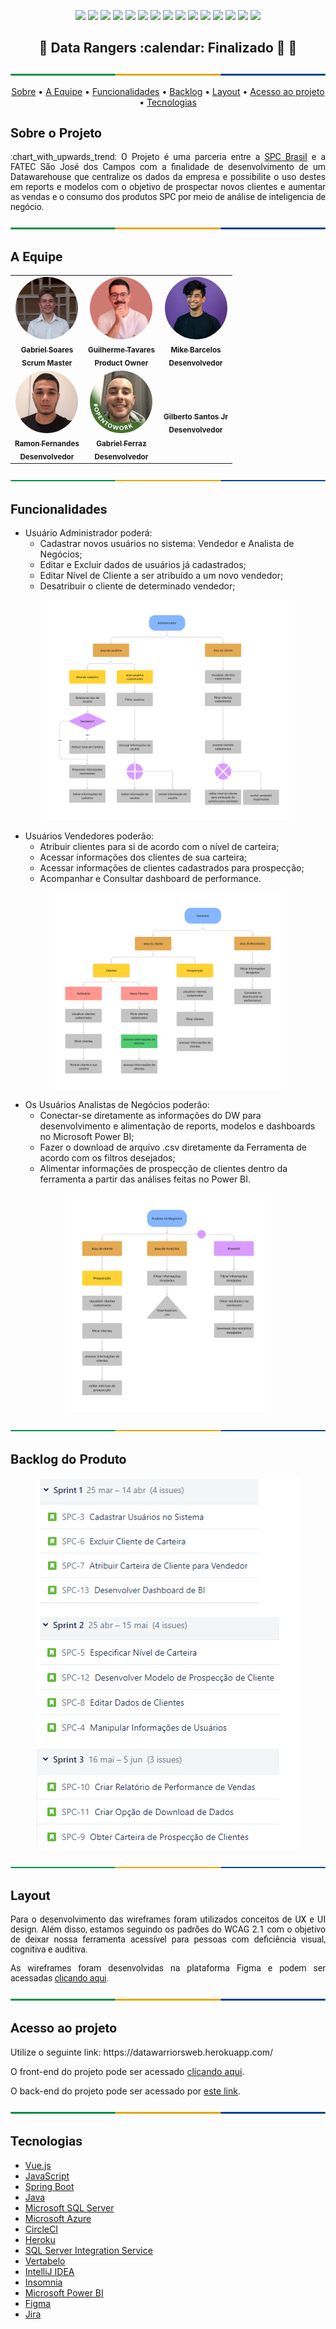 <html>
  <body>
     <p align="center"> <img src="https://img.shields.io/badge/Vue.js-35495E?style=for-the-badge&logo=vuedotjs&logoColor=4FC08D"> <img src="https://img.shields.io/badge/JavaScript-F7DF1E?style=for-the-badge&logo=javascript&logoColor=black">  <img src="https://img.shields.io/badge/HTML5-E34F26?style=for-the-badge&logo=html5&logoColor=white"> <img src= "https://img.shields.io/badge/CSS3-1572B6?style=for-the-badge&logo=css3&logoColor=white">  <img src="https://img.shields.io/badge/Spring-6DB33F?style=for-the-badge&logo=spring&logoColor=white">  <img src="https://img.shields.io/badge/Java-ED8B00?style=for-the-badge&logo=java&logoColor=white"> <img src="https://img.shields.io/badge/Microsoft%20SQL%20Server-CC2927?style=for-the-badge&logo=microsoft%20sql%20server&logoColor=white"> <img src="https://img.shields.io/badge/microsoft%20azure-0089D6?style=for-the-badge&logo=microsoft-azure&logoColor=white">  <img src="https://img.shields.io/badge/circleci-343434?style=for-the-badge&logo=circleci&logoColor=white">  <img src="https://img.shields.io/badge/Heroku-430098?style=for-the-badge&logo=heroku&logoColor=white">  <img src="https://img.shields.io/badge/Vertabelo-0678BE?style=for-the-badge&logo=Vertabelo&logoColor=white">  <img src="https://img.shields.io/badge/IntelliJ_IDEA-000000.svg?style=for-the-badge&logo=intellij-idea&logoColor=white">  <img src="https://img.shields.io/badge/Insomnia-5849be?style=for-the-badge&logo=Insomnia&logoColor=white">  <img src="https://img.shields.io/badge/PowerBI-F2C811?style=for-the-badge&logo=Power%20BI&logoColor=white"> <img src="https://img.shields.io/badge/Figma-F24E1E?style=for-the-badge&logo=figma&logoColor=white">  </p>
    
   
  <h2 align="center"> 🚧 Data Rangers :calendar:  Finalizado 🚀 🚧 </h2>
  
  <p align="center"> <img src="https://github.com/guiftavares/Registro-de-Livros/blob/main/Group%2040linha.png"></p>
    
 <p align="center">
 <a href="#-sobre-o-projeto">Sobre</a> •
 <a href="#-a-equipe">A Equipe</a> •
 <a href="#-funcionalidades">Funcionalidades</a> •
 <a href="#-backlog-do-produto">Backlog</a> •
 <a href="#-layout">Layout</a> • 
 <a href="#-acesso-ao-projeto">Acesso ao projeto</a> • 
 <a href="#-tecnologias">Tecnologias</a>
 </p>
 
 <h2 style="font-family:roboto;"> Sobre o Projeto</h2>
 <p align="justify" style="font-family:roboto;"> :chart_with_upwards_trend: O Projeto é uma parceria entre a <a href="https://www.spcbrasil.org.br/">SPC Brasil</a> e a FATEC São José dos Campos com a finalidade de desenvolvimento de um Datawarehouse que centralize os dados da empresa e possibilite o uso destes em reports e modelos com o objetivo de prospectar novos clientes e aumentar as vendas e o consumo dos produtos SPC por meio de análise de inteligencia de negócio.</p>
 
 <p align="center"> <img src="https://github.com/guiftavares/Registro-de-Livros/blob/main/Group%2040linha.png"></p>
 
 <h2 style="font-family:roboto;"> A Equipe</h2>
  <table align="center">
  <tr>
    <td align="center"><a href="https://www.linkedin.com/in/gabrielsoaresgoncalves/"><img style="border-radius: 50%;" src="https://github.com/GabrielSG20/API4Sem2021/blob/documentation/images/GabrielSoares.jfif" width="100px;" alt=""/><br /><sub><b>Gabriel Soares</b></sub></a><br/><sub><b>Scrum Master</b></sub></td>
     <td align="center"><a href="https://www.linkedin.com/in/guilhermeftavares/"><img style="border-radius: 50%;" src="https://github.com/GabrielSG20/API4Sem2021/blob/documentation/images/GuilhermeTavares.png" width="100px;" alt=""/><br/><sub><b>Guilherme Tavares</b></sub></a><br/><sub><b>Product Owner</b></sub></td>
    <td align="center"><a href="https://www.linkedin.com/in/mike-barcelos-b4648016a/"><img style="border-radius: 50%;" src="https://github.com/GabrielSG20/API4Sem2021/blob/documentation/images/MikeBarcelos.jfif" width="100px;" alt=""/><br /><sub><b>Mike Barcelos</b></sub></a><br/><sub><b>Desenvolvedor</b></sub></td>    
  </tr>
  <tr>
    <td align="center"><a href="https://www.linkedin.com/in/ramon-fernandes-19244a1ab/"><img style="border-radius: 50%;" src="https://github.com/GabrielSG20/API4Sem2021/blob/documentation/images/RamonFernandes.jfif" width="100px;" alt=""/><br /><sub><b>Ramon Fernandes</b></sub></a><br/><sub><b>Desenvolvedor</b></sub></td>
    <td align="center"><a href="https://www.linkedin.com/in/gabriel-henrique-de-souza-ferraz-4873581b2/"><img style="border-radius: 50%;" src="https://github.com/GabrielSG20/API4Sem2021/blob/documentation/images/GabrielFerraz.jfif" width="100px;" alt=""/><br /><sub><b>Gabriel Ferraz</b></sub></a><br/><sub><b>Desenvolvedor</b></sub></td>
   <td align="center"><a href="https://www.linkedin.com/in/devgilbertosantos/"><img style="border-radius: 50%;" src="https://media-exp1.licdn.com/dms/image/C4E03AQFVtgN9AJEN4Q/profile-displayphoto-shrink_800_800/0/1630589654324?e=1655942400&v=beta&t=wpQZCyve33P5Tmuy35gP1SD83oLieAKLJQWR0AqMKEw" width="100px;" alt=""/><br /><sub><b>Gilberto Santos Jr</b></sub></a><br/><sub><b>Desenvolvedor</b></sub></td>    
  </tr>
</table>
    
  <p align="center"> <img src="https://github.com/guiftavares/Registro-de-Livros/blob/main/Group%2040linha.png"></p>
  
  <h2 style="font-family:roboto;"> Funcionalidades</h2>
  
      

  <ul>
    <li> Usuário Administrador poderá:
    <ul>
      <li>Cadastrar novos usuários no sistema: Vendedor e Analista de Negócios;</li>
      <li>Editar e Excluir dados de usuários já cadastrados;</li>
      <li>Editar Nível de Cliente a ser atribuído a um novo vendedor;</li>
      <li>Desatribuir o cliente de determinado vendedor;</li>
      </ul></li>
  </ul>
    
  <p align="center"><img src="https://github.com/guiftavares/Registro-de-Livros/blob/main/PBB%205%20SEM.png" width="80%"></p>
    
  <ul>
    <li> Usuários Vendedores poderão:
    <ul>
      <li>Atribuir clientes para si de acordo com o nível de carteira;</li>
      <li>Acessar informações dos clientes de sua carteira;</li>
      <li>Acessar informações de clientes cadastrados para prospecção;</li>
      <li>Acompanhar e Consultar dashboard de performance.</li>
      </ul></li>
   </ul>
   
   <p align="center"><img src="https://github.com/guiftavares/Registro-de-Livros/blob/main/PBB%205%20SEM%20(1).png" width="75%"></p>
    
  <ul> 
    <li>Os Usuários Analistas de Negócios poderão:
    <ul>
      <li>Conectar-se diretamente as informações do DW para desenvolvimento e alimentação de reports, modelos e dashboards no Microsoft Power BI;</li>
      <li>Fazer o download de arquivo .csv diretamente da Ferramenta de acordo com os filtros desejados;</li>
      <li>Alimentar informações de prospecção de clientes dentro da ferramenta a partir das análises feitas no Power BI.</li>
      </ul></li>
  </ul>
  
  <p align="center"><img src="https://github.com/guiftavares/Registro-de-Livros/blob/main/PBB%205%20SEM%20(2).png" width="65%"></p>
  
  <p align="center"> <img src="https://github.com/guiftavares/Registro-de-Livros/blob/main/Group%2040linha.png"></p>
  
  <h2 style="font-family:roboto;"> Backlog do Produto</h2>
  
  <p align="center"><img src="https://github.com/guiftavares/Registro-de-Livros/blob/main/Group%2041%20(1).png"></p>
    
  <p align="center"> <img src="https://github.com/guiftavares/Registro-de-Livros/blob/main/Group%2040linha.png"></p>
  
  <h2 style="font-family:roboto;"> Layout</h2>
    
  <p align="justify" style="font-family:roboto;"> Para o desenvolvimento das wireframes foram utilizados conceitos de UX e UI design. Além disso, estamos seguindo os padrões do WCAG 2.1 com o objetivo de deixar nossa ferramenta acessível para pessoas com deficiência visual, cognitiva e auditiva. </p>
  <p align="justify" style="font-family:roboto;"> As wireframes foram desenvolvidas na plataforma Figma e podem ser acessadas <a href="https://www.figma.com/file/giqGsMeJegSi7UWvOZQlBN/SPC?node-id=0%3A1">clicando aqui</a>.</p>
  
  <p align="center"> <img src="https://github.com/guiftavares/Registro-de-Livros/blob/main/Group%2040linha.png"></p>
 
  <h2 style="font-family:roboto;"> Acesso ao projeto</h2>
    <p>Utilize o seguinte link: https://datawarriorsweb.herokuapp.com/</p>
    <p>O front-end do projeto pode ser acessado <a href="https://github.com/API5Sem22/API5Front">clicando aqui</a>.</p>
    <p>O back-end do projeto pode ser acessado por <a href="https://github.com/API5Sem22/API5Back">este link</a>.</p>
  
  <p align="center"> <img src="https://github.com/guiftavares/Registro-de-Livros/blob/main/Group%2040linha.png"></p>
  
  <h2 style="font-family:roboto;"> Tecnologias</h2>
   
   * [Vue.js](https://vuejs.org/)
   * [JavaScript](https://www.javascript.com/)
   * [Spring Boot](https://spring.io/)
   * [Java](https://www.java.com/pt_BR/)
   * [Microsoft SQL Server](https://www.microsoft.com/pt-br/sql-server/sql-server-2019)
   * [Microsoft Azure](https://azure.microsoft.com/pt-br/)
   * [CircleCI](https://circleci.com/)
   * [Heroku](https://www.heroku.com/)
   * [SQL Server Integration Service](https://docs.microsoft.com/pt-br/sql/integration-services/sql-server-integration-services?view=sql-server-ver15)
   * [Vertabelo](https://vertabelo.com/)
   * [IntelliJ IDEA](https://www.jetbrains.com/pt-br/idea/)
   * [Insomnia](https://insomnia.rest/download)
   * [Microsoft Power BI](https://powerbi.microsoft.com/pt-br/)
   * [Figma](https://www.figma.com/)  
   * [Jira](https://www.atlassian.com/br/software/jira)
    
  </body>
 <html>
